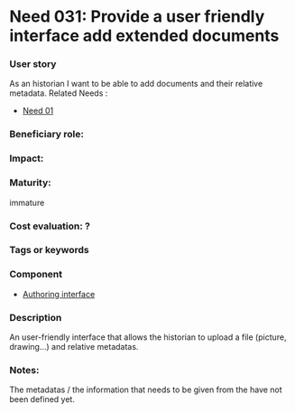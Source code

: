 
# Need 031: Provide a user friendly interface add extended documents


### User story

As an historian I want to be able to add documents and their relative metadata.
Related Needs :
 - [Need 01](Need014.md)

### Beneficiary role: 

### Impact: 


### Maturity: 
immature

### Cost evaluation: ?

### Tags or keywords

### Component
 * [Authoring interface](Definitions.md#authoring-interface)

### Description
An user-friendly interface that allows the historian to upload a file (picture, drawing...) and relative metadatas.
 
### Notes:
The metadatas / the information that needs to be given from the have not been defined yet.

